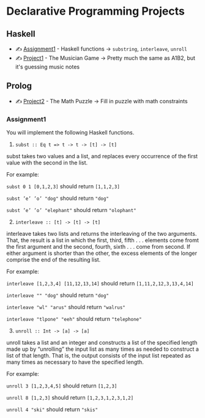 # Declarative Programming Projects
## Haskell
* :writing_hand: [Assignment1](https://github.com/wenyenwei/Haskell_uni_projects/blob/master/Assignment1.hs) - Haskell functions -> `substring`, `interleave`, `unroll`
* :writing_hand: [Project1](https://github.com/wenyenwei/Haskell_uni_projects/blob/master/project1.hs) - The Musician Game -> Pretty much the same as A1B2, but it's guessing music notes

## Prolog
* :writing_hand: [Project2](https://github.com/wenyenwei/Haskell_uni_projects/blob/master/proj2.hs) - The Math Puzzle -> Fill in puzzle with math constraints

### Assignment1
You will implement the following Haskell functions.
1. `subst :: Eq t => t -> t -> [t] -> [t]`

subst takes two values and a list, and replaces every occurrence of the first value with
the second in the list. 

For example:


`subst 0 1 [0,1,2,3]` should return `[1,1,2,3]`

`subst ’e’ ’o’ "dog"` should return `"dog"`

`subst ’e’ ’o’ "elephant"` should return `"olophant"`

2. `interleave :: [t] -> [t] -> [t]`

interleave takes two lists and returns the interleaving of the two arguments. That, the
result is a list in which the first, third, fifth . . . elements come fromt the first argument
and the second, fourth, sixth . . . come from second. If either argument is shorter than
the other, the excess elements of the longer comprise the end of the resulting list. 

For example:

`interleave [1,2,3,4] [11,12,13,14]` should return `[1,11,2,12,3,13,4,14]`

`interleave "" "dog"` should return `"dog"`

`interleave "wl" "arus"` should return `"walrus"`

`interleave "tlpone" "eeh"` should return `"telephone"`

3. `unroll :: Int -> [a] -> [a]`

unroll takes a list and an integer and constructs a list of the specified length made up
by “unrolling” the input list as many times as needed to construct a list of that length.
That is, the output consists of the input list repeated as many times as necessary to
have the specified length. 

For example:

`unroll 3 [1,2,3,4,5]` should return `[1,2,3]`

`unroll 8 [1,2,3]` should return `[1,2,3,1,2,3,1,2]`

`unroll 4 "ski"` should return `"skis"`
